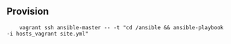 Provision
---------

        vagrant ssh ansible-master -- -t "cd /ansible && ansible-playbook -i hosts_vagrant site.yml"
